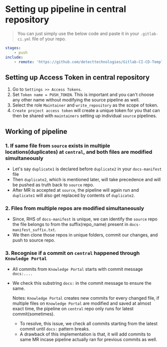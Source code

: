 # Setting up pipeline in central repository

>You can just simply use the below code and paste it in your `.gitlab-ci.yml` file of your repo.

```yaml
stages:
    - push
include:
    - remote: 'https://github.com/detecttechnologies/Gitlab-CI-CD-Templates/raw/main/knowledge-portal/central/.gitlab-ci.yml'
```

## Setting up Access Token in central repository

1. Go to `Settings >> Access Tokens`.
2. Set `Token name = PUSH_TOKEN`. This is important and you can't choose any other name without modifying the source pipeline as well.
3. Select the role `Maintainer` and `write_repository` as the scope of token.
4. `Create project access token` will create a unique token for you that can then be shared with `maintainers` setting up individual `source` pipelines.

## Working of pipeline

### 1. If same file from `source` exists in multiple locations(duplicates) at `central`, and both files are modified simultaneously
- Let's say `duplicate1` is declared before `duplicate2` in your `docs-manifest` file
- Then `duplicate2`, which is mentioned later, will take precedence and will be pushed as truth back to `source` repo.
- After MR is accepted at `source`, the pipeline will again run and `duplicate1` will also get replaced by contents of `duplicate2`.

### 2. Files from multiple repos are modified simultaneously
- Since, RHS of `docs-manifest` is unique, we can identify the `source` repo the file belongs to from the suffix(repo_name) present in `docs-manifest_suffix.txt`.
- We then clone those repos in unique folders, commit our changes, and push to source repo.

### 3. Recognise if a commit on `central` happened through `Knowledge Portal`
- All commits from `Knowledge Portal` starts with commit message `docs:....`
- We check this substring `docs:` in the commit message to ensure the same.

    Notes: `Knowledge Portal` creates new commits for every changed file, if multiple files on `Knowledge Portal` are modified and saved at almost exact time, the pipeline on `central` repo only runs for latest commit(sometimes). 
    -  To resolve, this issue, we check all commits starting from the latest commit until `docs:` pattern breaks. 
    - A drawback of this implementation is that, it will add commits to same MR incase pipeline actually ran for previous commits as well.    




